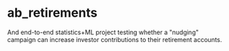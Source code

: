 # ab_retirements
And end-to-end statistics+ML project testing whether a "nudging" campaign can increase investor contributions to their retirement accounts.
